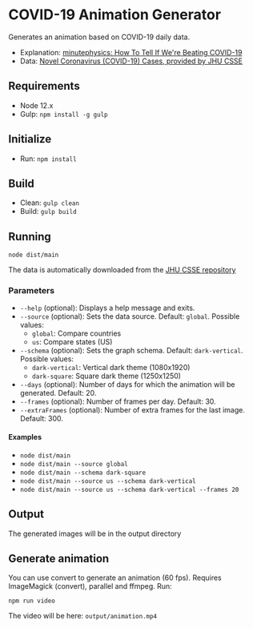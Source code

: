 # COVID-19 Animation Generator

Generates an animation based on COVID-19 daily data.

- Explanation: [minutephysics: How To Tell If We're Beating COVID-19](https://www.youtube.com/watch?v=54XLXg4fYsc)
- Data: [Novel Coronavirus (COVID-19) Cases, provided by JHU CSSE](https://github.com/CSSEGISandData/COVID-19)

## Requirements

- Node 12.x
- Gulp: ```npm install -g gulp```

## Initialize

- Run: ```npm install```

## Build

- Clean: ```gulp clean```
- Build: ```gulp build```

## Running

```node dist/main```

The data is automatically downloaded from the [JHU CSSE repository](https://github.com/CSSEGISandData/COVID-19)

### Parameters

- ```--help``` (optional): Displays a help message and exits.
- ```--source``` (optional): Sets the data source. Default: ```global```. Possible values:
  - ```global```: Compare countries
  - ```us```: Compare states (US)
- ```--schema``` (optional): Sets the graph schema. Default: ```dark-vertical```. Possible values:
  - ```dark-vertical```: Vertical dark theme (1080x1920)
  - ```dark-square```: Square dark theme (1250x1250)
- ```--days``` (optional): Number of days for which the animation will be generated. Default: 20.
- ```--frames``` (optional): Number of frames per day. Default: 30.
- ```--extraFrames``` (optional): Number of extra frames for the last image. Default: 300.

#### Examples

- ```node dist/main```
- ```node dist/main --source global```
- ```node dist/main --schema dark-square```
- ```node dist/main --source us --schema dark-vertical```
- ```node dist/main --source us --schema dark-vertical --frames 20```

## Output

The generated images will be in the output directory

## Generate animation

You can use convert to generate an animation (60 fps). Requires ImageMagick (convert), parallel and ffmpeg. Run:

```
npm run video
```

The video will be here: ```output/animation.mp4```
